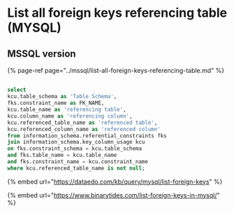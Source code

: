 # List all foreign keys referencing table \(MYSQL\)

## MSSQL version

{% page-ref page="../mssql/list-all-foreign-keys-referencing-table.md" %}

## 

```sql
select
kcu.table_schema as 'Table Schema',
fks.constraint_name as FK_NAME,
kcu.table_name as 'referencing table',
kcu.column_name as 'referencing column',
kcu.referenced_table_name as 'referenced table',
kcu.referenced_column_name as 'referenced column'
from information_schema.referential_constraints fks
join information_schema.key_column_usage kcu
on fks.constraint_schema = kcu.table_schema
and fks.table_name = kcu.table_name
and fks.constraint_name = kcu.constraint_name
where kcu.referenced_table_name is not null;
```



{% embed url="https://dataedo.com/kb/query/mysql/list-foreign-keys" %}

{% embed url="https://www.binarytides.com/list-foreign-keys-in-mysql/" %}



